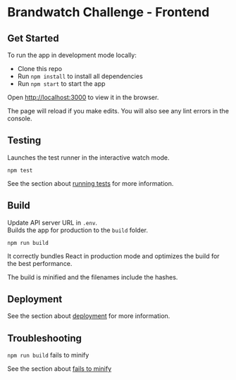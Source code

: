 # Brandwatch Challenge - Frontend
## Get Started

To run the app in development mode  locally: 

- Clone this repo
- Run `npm install` to install all dependencies
- Run `npm start` to start the app


Open [http://localhost:3000](http://localhost:3000) to view it in the browser.

The page will reload if you make edits. You will also see any lint errors in the console.

## Testing

Launches the test runner in the interactive watch mode.
```
npm test
```
See the section about [running tests](https://facebook.github.io/create-react-app/docs/running-tests) for more information.
## Build

Update API server URL in `.env`. \
Builds the app for production to the `build` folder.

```
npm run build
```


It correctly bundles React in production mode and optimizes the build for the best performance.

The build is minified and the filenames include the hashes.

## Deployment

See the section about [deployment](https://facebook.github.io/create-react-app/docs/deployment) for more information.

## Troubleshooting

`npm run build` fails to minify

See the section about [fails to minify](https://facebook.github.io/create-react-app/docs/troubleshooting#npm-run-build-fails-to-minify)
